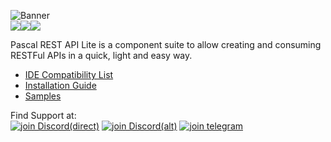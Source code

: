 ![Banner](https://github.com/OpenSourceCommunityBrasil/PascalRAL/assets/26689802/170aeb26-ec75-42b7-a425-0363c2b3bb6f)
<br><a href=".\READMEPT.md"><img src="https://img.shields.io/badge/Traduzir-PT--BR-blue" /></a><a href=".\READMEES.md"><img src="https://img.shields.io/badge/Traducir-ES--ES-blue" /></a><a href=".\README.md"><img src="https://img.shields.io/badge/Translate-EN--US-blue" /></a>

Pascal REST API Lite is a component suite to allow creating and consuming RESTFul APIs in a quick, light and easy way.

* [IDE Compatibility List](https://github.com/OpenSourceCommunityBrasil/PascalRAL/wiki/compatibilidade)
* [Installation Guide](https://github.com/OpenSourceCommunityBrasil/PascalRAL/wiki/instalacao)
* [Samples](https://github.com/OpenSourceCommunityBrasil/PascalRAL-Samples)

Find Support at:
<br/><a href="https://discord.gg/pS2xjruCJH"><img alt="join Discord(direct)" src="https://img.shields.io/badge/Discord%20(direct)-_?style=for-the-badge&logo=discord&logoColor=white&color=4929ff"></a>
<a href="https://discord.me/oscbr"><img alt="join Discord(alt)" src="https://img.shields.io/badge/Discord%20(alt)-_?style=for-the-badge&logo=discord&logoColor=white&color=4929ff"></a>
<a href="https://t.me/oscbr"><img alt="join telegram" src="https://img.shields.io/badge/Telegram%20(oscbr)-_?style=for-the-badge&logo=telegram&logoColor=white&color=2596be"></a>